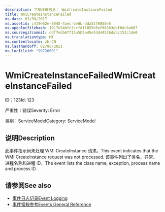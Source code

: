 ```yaml
---
description: 了解详细信息： WmiCreateInstanceFailed
title: WmiCreateInstanceFailed
ms.date: 03/30/2017
ms.assetid: c419e62e-6545-4aec-be6b-dda5276855e5
ms.openlocfilehash: 1917e54bfc2ccfd15055b5ef983b3ebf0dc8a067
ms.sourcegitcommit: ddf7edb67715a5b9a45e3dd44536dabc153c1de0
ms.translationtype: MT
ms.contentlocale: zh-CN
ms.lasthandoff: 02/06/2021
ms.locfileid: "99720691"
---
```

# <a name="wmicreateinstancefailed"></a><span data-ttu-id="84cff-103">WmiCreateInstanceFailed</span><span class="sxs-lookup"><span data-stu-id="84cff-103">WmiCreateInstanceFailed</span></span>

<span data-ttu-id="84cff-104">ID：123</span><span class="sxs-lookup"><span data-stu-id="84cff-104">Id: 123</span></span>  
  
 <span data-ttu-id="84cff-105">严重性：错误</span><span class="sxs-lookup"><span data-stu-id="84cff-105">Severity: Error</span></span>  
  
 <span data-ttu-id="84cff-106">类别：ServiceModel</span><span class="sxs-lookup"><span data-stu-id="84cff-106">Category: ServiceModel</span></span>  
  
## <a name="description"></a><span data-ttu-id="84cff-107">说明</span><span class="sxs-lookup"><span data-stu-id="84cff-107">Description</span></span>  

 <span data-ttu-id="84cff-108">此事件指示尚未处理 WMI CreateInstance 请求。</span><span class="sxs-lookup"><span data-stu-id="84cff-108">This event indicates that the WMI CreateInstance request was not processed.</span></span> <span data-ttu-id="84cff-109">该事件列出了类名、异常、进程名称和进程 ID。</span><span class="sxs-lookup"><span data-stu-id="84cff-109">The event lists the class name, exception, process name and process ID.</span></span>  
  
## <a name="see-also"></a><span data-ttu-id="84cff-110">请参阅</span><span class="sxs-lookup"><span data-stu-id="84cff-110">See also</span></span>

- [<span data-ttu-id="84cff-111">事件日志记录</span><span class="sxs-lookup"><span data-stu-id="84cff-111">Event Logging</span></span>](index.md)
- [<span data-ttu-id="84cff-112">事件常规参考</span><span class="sxs-lookup"><span data-stu-id="84cff-112">Events General Reference</span></span>](events-general-reference.md)
